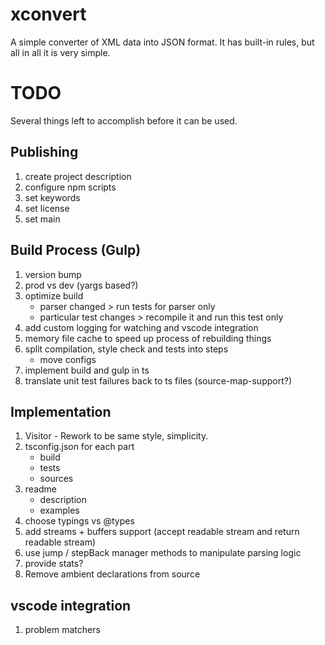 # xconvert

A simple converter of XML data into JSON format. It has built-in rules, but all in all it is very simple.

# TODO

Several things left to accomplish before it can be used.

## Publishing

1. create project description
2. configure npm scripts
3. set keywords
4. set license
5. set main

## Build Process (Gulp)

1. version bump
2. prod vs dev (yargs based?)
3. optimize build
   - parser changed > run tests for parser only
   - particular test changes > recompile it and run this test only
4. add custom logging for watching and vscode integration
5. memory file cache to speed up process of rebuilding things
6. split compilation, style check and tests into steps
   - move configs
7. implement build and gulp in ts
8. translate unit test failures back to ts files (source-map-support?)

## Implementation

1. Visitor - Rework to be same style, simplicity.
2. tsconfig.json for each part
   - build
   - tests
   - sources
3. readme
   - description
   - examples
4. choose typings vs @types
5. add streams + buffers support (accept readable stream and return readable stream)
6. use jump / stepBack manager methods to manipulate parsing logic
7. provide stats?
8. Remove ambient declarations from source

## vscode integration

1. problem matchers
